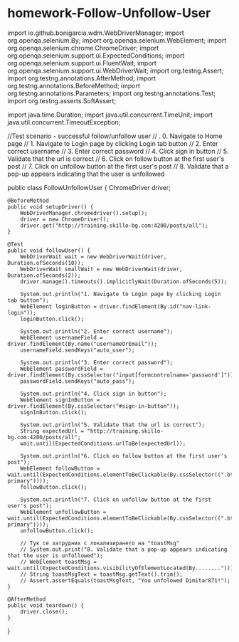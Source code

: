 # homework-Follow-Unfollow-User
import io.github.bonigarcia.wdm.WebDriverManager;
import org.openqa.selenium.By;
import org.openqa.selenium.WebElement;
import org.openqa.selenium.chrome.ChromeDriver;
import org.openqa.selenium.support.ui.ExpectedConditions;
import org.openqa.selenium.support.ui.FluentWait;
import org.openqa.selenium.support.ui.WebDriverWait;
import org.testng.Assert;
import org.testng.annotations.AfterMethod;
import org.testng.annotations.BeforeMethod;
import org.testng.annotations.Parameters;
import org.testng.annotations.Test;
import org.testng.asserts.SoftAssert;

import java.time.Duration;
import java.util.concurrent.TimeUnit;
import java.util.concurrent.TimeoutException;

//Test scenario - successful follow/unfollow user
// . 0. Navigate to Home page
// 1. Navigate to Login page by clicking Login tab button
// 2. Enter correct username
// 3. Enter correct password
// 4. Click sign in button
// 5. Validate that the url is correct
// 6. Click on follow button at the first user's post
// 7. Click on unfollow button at the first user's post
// 8. Validate that a pop-up appears indicating that the user is unfollowed

public class FollowUnfollowUser {
    ChromeDriver driver;

    @BeforeMethod
    public void setupDriver() {
        WebDriverManager.chromedriver().setup();
        driver = new ChromeDriver();
        driver.get("http://training.skillo-bg.com:4200/posts/all");
    }

    @Test
    public void followUser() {
        WebDriverWait wait = new WebDriverWait(driver, Duration.ofSeconds(10));
        WebDriverWait smallWait = new WebDriverWait(driver, Duration.ofSeconds(2));
        driver.manage().timeouts().implicitlyWait(Duration.ofSeconds(5));

        System.out.println("1. Navigate to Login page by clicking Login tab button");
        WebElement loginButton = driver.findElement(By.id("nav-link-login"));
        loginButton.click();

        System.out.println("2. Enter correct username");
        WebElement usernameField = driver.findElement(By.name("usernameOrEmail"));
        usernameField.sendKeys("auto_user");

        System.out.println("3. Enter correct password");
        WebElement passwordField = driver.findElement(By.cssSelector("input[formcontrolname='password']"));
        passwordField.sendKeys("auto_pass");

        System.out.println("4. Click sign in button");
        WebElement signInButton = driver.findElement(By.cssSelector("#sign-in-button"));
        signInButton.click();

        System.out.println("5. Validate that the url is correct");
        String expectedUrl = "http://training.skillo-bg.com:4200/posts/all";
        wait.until(ExpectedConditions.urlToBe(expectedUrl));

        System.out.println("6. Click on follow button at the first user's post");
        WebElement followButton = wait.until(ExpectedConditions.elementToBeClickable(By.cssSelector((".btn.btn-primary"))));
        followButton.click();

        System.out.println("7. Click on unfollow button at the first user's post");
        WebElement unfollowButton = wait.until(ExpectedConditions.elementToBeClickable(By.cssSelector((".btn.btn-primary"))));
        unfollowButton.click();

        // Тук се затрудних с локализирането на "toastMsg"
        // System.out.print("8. Validate that a pop-up appears indicating that the user is unfollowed");
        // WebElement toastMsg = wait.until(ExpectedConditions.visibilityOfElementLocated(By........")));
        // String toastMsgText = toastMsg.getText().trim();
        // Assert.assertEquals(toastMsgText, "You unfolowed Dimitar871!");
    }

    @AfterMethod
    public void teardown() {
        driver.close();
    }


}
